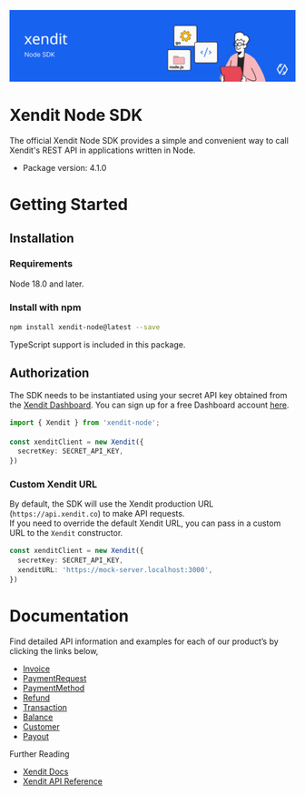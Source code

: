 ![Xendit Node SDK](images/header.jpg)

# Xendit Node SDK

The official Xendit Node SDK provides a simple and convenient way to call Xendit's REST API
in applications written in Node.

* Package version: 4.1.0

# Getting Started

## Installation

### Requirements

Node 18.0 and later.

### Install with npm
```bash
npm install xendit-node@latest --save
```

TypeScript support is included in this package.

## Authorization

The SDK needs to be instantiated using your secret API key obtained from the [Xendit Dashboard](https://dashboard.xendit.co/settings/developers#api-keys).
You can sign up for a free Dashboard account [here](https://dashboard.xendit.co/register).

```typescript
import { Xendit } from 'xendit-node';

const xenditClient = new Xendit({
  secretKey: SECRET_API_KEY,
})
```

### Custom Xendit URL
By default, the SDK will use the Xendit production URL (`https://api.xendit.co`) to make API requests.<br/>
If you need to override the default Xendit URL, you can pass in a custom URL to the `Xendit` constructor.

```typescript
const xenditClient = new Xendit({
  secretKey: SECRET_API_KEY,
  xenditURL: 'https://mock-server.localhost:3000',
})
```

# Documentation

Find detailed API information and examples for each of our product’s by clicking the links below,
* [Invoice](docs/Invoice.md)
* [PaymentRequest](docs/PaymentRequest.md)
* [PaymentMethod](docs/PaymentMethod.md)
* [Refund](docs/Refund.md)
* [Transaction](docs/Transaction.md)
* [Balance](docs/Balance.md)
* [Customer](docs/Customer.md)
* [Payout](docs/Payout.md)


Further Reading

* [Xendit Docs](https://docs.xendit.co/)
* [Xendit API Reference](https://developers.xendit.co/)